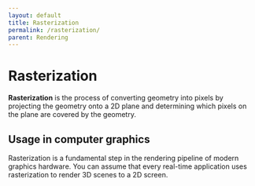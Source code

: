 ```yaml
---
layout: default
title: Rasterization
permalink: /rasterization/
parent: Rendering
---
```


# Rasterization

**Rasterization** is the process of converting geometry into pixels by projecting the geometry onto a 2D plane and determining which pixels on the plane are covered by the geometry.

## Usage in computer graphics

Rasterization is a fundamental step in the rendering pipeline of modern graphics hardware. You can assume that every real-time application uses rasterization to render 3D scenes to a 2D screen.
